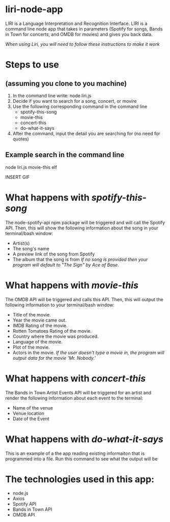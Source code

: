 # liri-node-app
LIRI is a Language Interpretation and Recognition Interface. LIRI is a command line node app that takes in parameters (Spotify for songs, Bands in Town for concerts, and OMDB for movies) and gives you back data.

*When using Liri, you will need to follow these instructions to make it work*
# Steps to use
## (assuming you clone to you machine)
1. In the command line write: node liri.js
1. Decide if you want to search for a song, concert, or movire
1. Use the following corresponding command in the command line
    * spotify-this-song
    * movie-this
    * concert-this
    * do-what-it-says
1. After the command, input the detail you are searching for (no need for quotes)

## Example search in the command line
node liri.js movie-this elf


INSERT GIF


# What happens with _spotify-this-song_
The node-spotify-api npm package will be triggered and will call the Spotify API. Then, this will show the following information about the song in your terminal/bash window:
* Artist(s)
* The song's name
* A preview link of the song from Spotify
* The album that the song is from
_If no song is provided then your program will default to "The Sign" by Ace of Base._

# What happens with _movie-this_
The OMDB API will be triggered and calls this API. Then, this will output the following information to your terminal/bash window:
* Title of the movie.
* Year the movie came out.
* IMDB Rating of the movie.
* Rotten Tomatoes Rating of the movie.
* Country where the movie was produced.
* Language of the movie.
* Plot of the movie.
* Actors in the movie.
_If the user doesn't type a movie in, the program will output data for the movie 'Mr. Nobody.'_

# What happens with _concert-this_
The Bands in Town Artist Events API will be triggered for an artist and render the following information about each event to the terminal:
* Name of the venue
* Venue location
* Date of the Event

# What happens with _do-what-it-says_
This is an example of a the app reading existing informaiton that is programmed into a file. Run this command to see what the output will be


# The technologies used in this app:
* node.js
* Axios
* Spotify API
* Bands in Town API
* OMDB API


